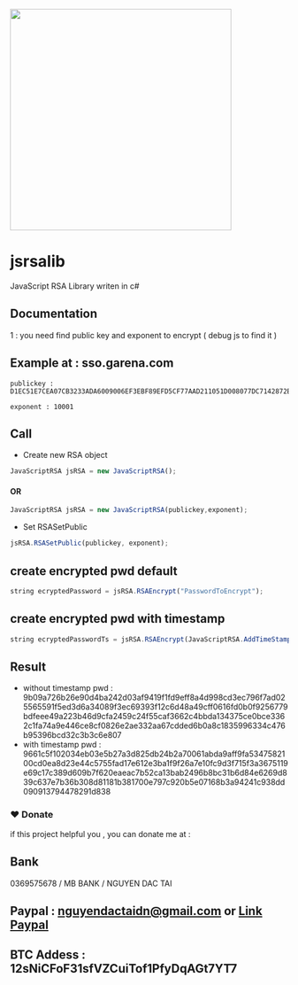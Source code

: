 <a href="https://tienichmmo.net"><img src="https://user-images.githubusercontent.com/44217992/166666269-6e21588a-29a6-4d51-af1e-d50496d768d6.png" align="top" height="400" /></a>
# jsrsalib
JavaScript RSA Library writen in c#

## Documentation
1 : you need find public key and exponent to encrypt ( debug js to find it )

## Example at : sso.garena.com

 ```
 publickey : D1EC51E7CEA07CB3233ADA6009006EF3EBF89EFD5CF77AAD211051D008077DC7142872B8C36EE971D4B368C79C13A6BBCB89B551A8308C68F71764C1519DEAD90B560E126B365375700CC5A2E6CF81E2A0FEEA31B53C1F8D3F3AE522DF9AB19B5C0C391D997D6DE56807328B9BBD5F6D08EA47614060177E12F65BDB95D5D6E3
 ```
  ```
 exponent : 10001
 ```
 
 ## Call
 -  Create new RSA object
 ```js
 JavaScriptRSA jsRSA = new JavaScriptRSA();
 ```
 #### OR
 ```js
 JavaScriptRSA jsRSA = new JavaScriptRSA(publickey,exponent);
 ```
 - Set RSASetPublic
 ```js
 jsRSA.RSASetPublic(publickey, exponent);
 ```
 ## create encrypted pwd default
 ```js
 string ecryptedPassword = jsRSA.RSAEncrypt("PasswordToEncrypt");
 ```
 ## create encrypted pwd with timestamp
 ```js
 string ecryptedPasswordTs = jsRSA.RSAEncrypt(JavaScriptRSA.AddTimeStamp("PasswordToEncrypt"));
 ```
 ## Result
 - without timestamp pwd : 9b09a726b26e90d4ba242d03af9419f1fd9eff8a4d998cd3ec796f7ad025565591f5ed3d6a34089f3ec69393f12c6d48a49cff0616fd0b0f9256779bdfeee49a223b46d9cfa2459c24f55caf3662c4bbda134375ce0bce3362c1fa74a9e446ce8cf0826e2ae332aa67cdded6b0a8c1835996334c476b95396bcd32c3b3c6e807
- with timestamp pwd : 9661c5f102034eb03e5b27a3d825db24b2a70061abda9aff9fa5347582100cd0ea8d23e44c5755fad17e612e3ba1f9f26a7e10fc9d3f715f3a3675119e69c17c389d609b7f620eaeac7b52ca13bab2496b8bc31b6d84e6269d839c637e7b36b308d81181b381700e797c920b5e07168b3a94241c938dd090913794478291d838

### ❤️ Donate
if this project helpful you , you can donate me at :
## Bank
0369575678 / MB BANK / NGUYEN DAC TAI
## Paypal : nguyendactaidn@gmail.com or [Link Paypal](https://www.paypal.com/paypalme/nguyendactai)
## BTC Addess : 12sNiCFoF31sfVZCuiTof1PfyDqAGt7YT7
